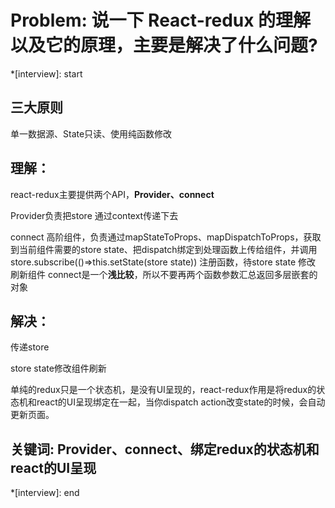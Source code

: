 # Problem: 说一下 React-redux 的理解以及它的原理，主要是解决了什么问题?

*[interview]: start

## 三大原则
单一数据源、State只读、使用纯函数修改

## 理解：

react-redux主要提供两个API，**Provider、connect**

Provider负责把store 通过context传递下去

connect 高阶组件，负责通过mapStateToProps、mapDispatchToProps，获取到当前组件需要的store state、把dispatch绑定到处理函数上传给组件，并调用store.subscribe(()=>this.setState(store state)) 注册函数，待store state 修改
刷新组件
connect是一个**浅比较**，所以不要再两个函数参数汇总返回多层嵌套的对象

## 解决：

传递store

store state修改组件刷新

单纯的redux只是一个状态机，是没有UI呈现的，react-redux作用是将redux的状态机和react的UI呈现绑定在一起，当你dispatch action改变state的时候，会自动更新页面。

## 关键词: Provider、connect、绑定redux的状态机和react的UI呈现
*[interview]: end
